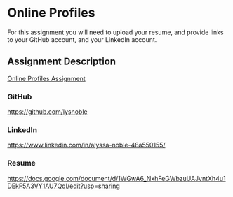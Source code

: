 # Online Profiles
For this assignment you will need to upload your resume, and provide links to your GitHub account, and your LinkedIn account.

## Assignment Description
[Online Profiles Assignment](https://education.launchcode.org/liftoff/assignments/online-profiles/)
 
### GitHub
https://github.com/lysnoble
 
### LinkedIn
https://www.linkedin.com/in/alyssa-noble-48a550155/

### Resume
https://docs.google.com/document/d/1WGwA6_NxhFeGWbzuUAJvntXh4u1DEkF5A3VY1AU7QqI/edit?usp=sharing

